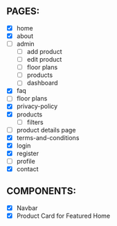 ## PAGES:

- [x] home
- [x] about
- [ ] admin
  - [ ] add product
  - [ ] edit product
  - [ ] floor plans
  - [ ] products
  - [ ] dashboard
- [x] faq
- [ ] floor plans
- [x] privacy-policy
- [x] products
  - [ ] filters
- [ ] product details page
- [x] terms-and-conditions
- [x] login
- [x] register
- [ ] profile
- [x] contact

## COMPONENTS:

- [x] Navbar
- [x] Product Card for Featured Home
